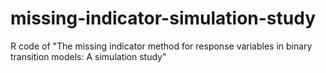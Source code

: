 # missing-indicator-simulation-study
R code of "The missing indicator method for response variables in binary transition models: A simulation study"
